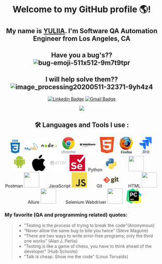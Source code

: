 <div align="center">
 
 # Welcome to my GitHub profile :earth_americas:!
  
## My name is [YULIIA](https://www.linkedin.com/in/yuliialevytska/). I'm Software QA Automation Engineer from Los Angeles, CA  

<div align="center">
  
## Have you a bug's??![bug-emoji-511x512-9m7t9tpr](https://github.com/YuliiaLev/YuliiaLev/assets/149453666/0fb5a12f-e79f-4f00-9552-ef94647640cc)
## I will help solve them??![image_processing20200511-32371-9yh4z4](https://github.com/YuliiaLev/YuliiaLev/assets/149453666/84b41f5f-f24c-410b-b05e-9e9bdda1261c)


[![Linkedin Badge](https://img.shields.io/badge/-yuliialevytska-blue?style=flat&logo=Linkedin&logoColor=white)](https://www.linkedin.com/in//)
[![Gmail Badge](https://img.shields.io/badge/-yuliia.levy-red?style=flat&logo=Gmail&logoColor=white)](mailto:yuliia.levy@gmail.com)

<div align="center">
</div>
  <div align="center">
  <img src="https://github.com/YuliiaLev/YuliiaLev/assets/149453666/270b06b1-4376-43b1-b7dc-b112949328362">


  <div>  
    
  

   ## :hammer_and_wrench: Languages and Tools I use :
   <div>
<img src="https://github.com/devicons/devicon/blob/master/icons/css3/css3-plain-wordmark.svg"  title="CSS3" alt="CSS" width="45" height="45"/>&nbsp; <img src="https://github.com/devicons/devicon/blob/master/icons/mysql/mysql-original-wordmark.svg" title="MySQL"  alt="MySQL" width="45" height="45"/>&nbsp; 
 <img src="https://github.com/devicons/devicon/blob/master/icons/nodejs/nodejs-original-wordmark.svg" title="NodeJS" alt="NodeJS" width="55" height="55"/>&nbsp;
  <img src="https://github.com/devicons/devicon/blob/master/icons/chrome/chrome-original-wordmark.svg" title="Chrome" alt="Chrome" width="55" height="55"/>&nbsp;
  <img src="https://github.com/devicons/devicon/blob/master/icons/webstorm/webstorm-original-wordmark.svg" title="Webstorm" alt="Webstorm" width="55"/>&nbsp; 
  <img src="https://github.com/devicons/devicon/blob/master/icons/html5/html5-original.svg" title="HTML5" alt="HTML" width="55" height="55"/>&nbsp;
  <img src="https://github.com/devicons/devicon/blob/master/icons/firefox/firefox-original-wordmark.svg" title="Firefox" alt="Firefox" width="55"/>&nbsp; 
  <img src="https://github.com/devicons/devicon/blob/master/icons/jira/jira-original-wordmark.svg" title="Jira" alt="Jira" width="55"/>&nbsp;  
  <img src="https://github.com/devicons/devicon/blob/master/icons/android/android-original-wordmark.svg" title="Android" alt="Android" width="55"/>&nbsp;
  <img src="https://github.com/devicons/devicon/blob/master/icons/apple/apple-original.svg" title="Apple" alt="Apple" width="55"/>&nbsp;   
  <img src="https://github.com/devicons/devicon/blob/master/icons/atom/atom-original-wordmark.svg" title="Atom" alt="Atom" width="55"/>&nbsp; 
  <img src="https://github.com/devicons/devicon/blob/master/icons/selenium/selenium-original.svg" title="Selenium" alt="Selenium" width="55"/>&nbsp;   Python <img src="https://raw.githubusercontent.com/github/explore/80688e429a7d4ef2fca1e82350fe8e3517d3494d/topics/python/python.png" title="Python" width="50" height="50" />&nbsp; &nbsp; &nbsp; &nbsp;
<img src="https://d2h1nbmw1jjnl.cloudfront.net/company_directory_entries/company_logos/000/000/328/original/bstack_2x.png?1582638320" width="50" height="50" />&nbsp; &nbsp; &nbsp; &nbsp;
Postman <img src="https://res.cloudinary.com/postman/image/upload/t_team_logo/v1629869194/team/2893aede23f01bfcbd2319326bc96a6ed0524eba759745ed6d73405a3a8b67a8" width="50" height="50" />&nbsp; &nbsp; &nbsp; &nbsp;
JavaScript <img src="https://raw.githubusercontent.com/github/explore/80688e429a7d4ef2fca1e82350fe8e3517d3494d/topics/javascript/javascript.png" width="50" height="50" />&nbsp; &nbsp; &nbsp; &nbsp;
Git <img src="https://raw.githubusercontent.com/github/explore/80688e429a7d4ef2fca1e82350fe8e3517d3494d/topics/git/git.png" width="50" height="50" />&nbsp; &nbsp; &nbsp; &nbsp;
HTML <img src="https://w7.pngwing.com/pngs/201/90/png-transparent-logo-html-html5.png" width="50" height="50" />&nbsp; &nbsp; &nbsp; &nbsp;
Allure <img src="https://avatars.githubusercontent.com/u/5879127?s=200&v=4" width="50" height="50" />&nbsp; &nbsp; &nbsp; &nbsp;
Selenium Webdriver <img src="https://upload.wikimedia.org/wikipedia/commons/thumb/d/d5/Selenium_Logo.png/861px-Selenium_Logo.png?20200511151950" width="50" height="50" />  
&nbsp;
<img src="https://github.com/YuliiaLev/YuliiaLev/blob/main/PyCharm_Icon.svg.png" title="PyCharm" alt="PyCharm"width="50"/>&nbsp;

<div align="left">
   
### My favorite (QA and programming related) quotes: 
> - "Testing is the process of trying to break the code"(Anonymous)
> - “Never allow the same bug to bite you twice” (Steve Maguire)
> - “There are two ways to write error-free programs; only the third one works” (Alan J. Perlis)
> - ”Testing is like a game of chess, you have to think ahead of the developer" (Huib Schoots)
> - “Talk is cheap. Show me the code” (Linus Torvalds)
  

